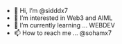 - 👋 Hi, I’m @sidddx7
- 👀 I’m interested in Web3 and AIML
- 🌱 I’m currently learning ... WEBDEV
- 📫 How to reach me ... @sohamx7


<!---
sidddx7/sidddx7 is a ✨ special ✨ repository because its `README.md` (this file) appears on your GitHub profile.
You can click the Preview link to take a look at your changes.
--->

